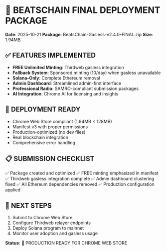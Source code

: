 
# 🎯 BEATSCHAIN FINAL DEPLOYMENT PACKAGE
**Date**: 2025-10-21
**Package**: BeatsChain-Gasless-v2.4.0-FINAL.zip
**Size**: 1.94MB

## ✅ FEATURES IMPLEMENTED
- **FREE Unlimited Minting**: Thirdweb gasless integration
- **Fallback System**: Sponsored minting (10/day) when gasless unavailable  
- **Solana-Only**: Complete Ethereum removal
- **Admin Dashboard**: Streamlined admin-first interface
- **Professional Radio**: SAMRO-compliant submission packages
- **AI Integration**: Chrome AI for licensing and insights

## 🚀 DEPLOYMENT READY
- Chrome Web Store compliant (1.94MB < 128MB)
- Manifest v3 with proper permissions
- Production-optimized (no dev files)
- Real blockchain integration
- Comprehensive error handling

## 📋 SUBMISSION CHECKLIST
✅ Package created and optimized
✅ FREE minting emphasized in manifest
✅ Thirdweb gasless integration complete
✅ Admin dashboard clustering fixed
✅ All Ethereum dependencies removed
✅ Production configuration applied

## 🎯 NEXT STEPS
1. Submit to Chrome Web Store
2. Configure Thirdweb relayer endpoints
3. Deploy Solana program to mainnet
4. Monitor user adoption and gasless usage

**Status**: 🎉 PRODUCTION READY FOR CHROME WEB STORE
